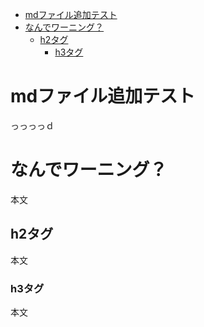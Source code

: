 - [mdファイル追加テスト](#mdファイル追加テスト)
- [なんでワーニング？](#なんでワーニング)
  - [h2タグ](#h2タグ)
    - [h3タグ](#h3タグ)


# mdファイル追加テスト

っっっっｄ

# なんでワーニング？

本文

## h2タグ

本文

### h3タグ

本文